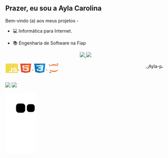 ## Prazer, eu sou a Ayla Carolina

Bem-vindo (a) aos meus projetos  *-*

- 💻 Informática para Internet. 

- 📚 Engenharia de Software na Fiap    

 


<div align="center">
  <a href="https://github.com/Ayla-Carolina">
  <img height="180em" src="https://github-readme-stats.vercel.app/api?username=Ayla-Carolina&show_icons=true&theme=dark&include_all_commits=true&count_private=true"/>
  <img height="180em" src="https://github-readme-stats.vercel.app/api/top-langs/?username=Ayla-Carolina&layout=compact&langs_count=7&theme=dark"/>
</div>
<div style="display: inline_block"><br>
  <img align="center" alt="Ayla-Js" height="30" width="40" src="https://raw.githubusercontent.com/devicons/devicon/master/icons/javascript/javascript-plain.svg">
  <img align="center" alt="Ayla-HTML" height="30" width="40" src="https://raw.githubusercontent.com/devicons/devicon/master/icons/html5/html5-original.svg">
  <img align="center" alt="Ayla-CSS" height="30" width="40" src="https://raw.githubusercontent.com/devicons/devicon/master/icons/css3/css3-original.svg">
    <img align="center" alt="Ayla-jupyter" height="30" width="40" src="https://raw.githubusercontent.com/devicons/devicon/master/icons/jupyter/jupyter-original.svg">

  <img align="right" alt="Ayla-pic" height="150" style="border-radius:50px;" src="https://discord.com/channels/958336108628959233/958336108628959236/978722165081903135">
</div>

 

  ##
 
<div> 
<a href = "aylacarolina1510@hotmail.com"><img src="https://img.shields.io/badge/Microsoft_Outlook-0078D4?style=for-the-badge&logo=microsoft-outlook&logoColor=white" target="_blank"></a> 
  <a href="https://www.linkedin.com/in/aylacarolina/" target="_blank"><img src="https://img.shields.io/badge/-LinkedIn-%230077B5?style=for-the-badge&logo=linkedin&logoColor=white" target="_blank"></a> 

  ![Snake animation](https://github.com/Ayla-Carolina/Ayla-Carolina/blob/output/github-contribution-grid-snake.svg)

  </div>
